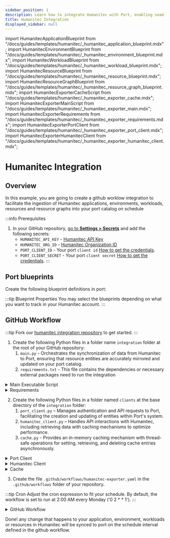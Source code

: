 ```yaml
---
sidebar_position: 1
description: Learn how to integrate Humanitec with Port, enabling seamless application deployment and environment management.
title: Humanitec Integration
displayed_sidebar: null
---
```


import HumanitecApplicationBlueprint from "/docs/guides/templates/humanitec/\_humanitec_application_blueprint.mdx";
import HumanitecEnvironmentBlueprint from "/docs/guides/templates/humanitec/_humanitec_environment_blueprint.mdx";
import HumanitecWorkloadBlueprint from "/docs/guides/templates/humanitec/_humanitec_workload_blueprint.mdx";
import HumanitecResourceBlueprint from "/docs/guides/templates/humanitec/_humanitec_resource_blueprint.mdx";
import HumanitecResourceGraphBlueprint from "/docs/guides/templates/humanitec/_humanitec_resource_graph_blueprint.mdx";
import HumanitecExporterCacheScript from "/docs/guides/templates/humanitec/_humanitec_exporter_cache.mdx";
import HumanitecExporterMainScript from "/docs/guides/templates/humanitec/_humanitec_exporter_main.mdx";
import HumanitecExporterRequirements from "/docs/guides/templates/humanitec/_humanitec_exporter_requirements.mdx";
import HumanitecExporterPortClient from "/docs/guides/templates/humanitec/_humanitec_exporter_port_client.mdx";
import HumanitecExporterHumanitecClient from "/docs/guides/templates/humanitec/_humanitec_exporter_humanitec_client.mdx";

# Humanitec Integration

## Overview 

In this example, you are going to create a github worklow integration to facilitate the ingestion of Humanitec applications, environments, workloads, resources and resource graphs into your port catalog on schedule

:::info Prerequisites

1. In your GitHub repository, [go to **Settings > Secrets**](https://docs.github.com/en/actions/security-guides/using-secrets-in-github-actions#creating-secrets-for-a-repository) and add the following secrets:
   - `HUMANITEC_API_KEY` - [Humanitec API Key](https://developer.humanitec.com/platform-orchestrator/reference/api-references/#authentication)
   - `HUMANITEC_ORG_ID` - [Humanitec Organization ID](https://developer.humanitec.com/concepts/organizations/)
   - `PORT_CLIENT_ID` - Your port `client id` [How to get the credentials](https://docs.getport.io/build-your-software-catalog/sync-data-to-catalog/api/#find-your-port-credentials).
   - `PORT_CLIENT_SECRET` - Your port `client secret` [How to get the credentials](https://docs.getport.io/build-your-software-catalog/sync-data-to-catalog/api/#find-your-port-credentials).
:::

## Port blueprints

Create the following blueprint definitions in port:

<HumanitecApplicationBlueprint/>

<HumanitecEnvironmentBlueprint/>

<HumanitecWorkloadBlueprint/>

<HumanitecResourceBlueprint/>

<HumanitecResourceGraphBlueprint/>

:::tip Blueprint Properties
You may select the blueprints depending on what you want to track in your Humanitec account.
:::

## GitHub Workflow

:::tip
Fork our [humanitec integration repository](https://github.com/port-labs/humanitec-integration-script.git) to get started.
:::
1. Create the following Python files in a folder name `integration` folder at the root of your GitHub repository:
    1. `main.py` - Orchestrates the synchronization of data from Humanitec to Port, ensuring that resource entities are accurately mirrored and updated on your port catalog.
    2. `requirements.txt` - This file contains the dependencies or necessary external packages need to run the integration
  
<details>
<summary>Main Executable Script</summary>

<HumanitecExporterMainScript/>

</details>

<details>
<summary>Requirements</summary>

<HumanitecExporterRequirements/>

</details>

2. Create the following Python files in a folder named `clients` at the base directory of the `integration` folder:
    1. `port_client.py` – Manages authentication and API requests to Port, facilitating the creation and updating of entities within Port's system.
    2. `humanitec_client.py` – Handles API interactions with Humanitec, including retrieving data with caching mechanisms to optimize performance.
    3. `cache.py` - Provides an in-memory caching mechanism with thread-safe operations for setting, retrieving, and deleting cache entries asynchronously.

<details>
<summary>Port Client</summary>

<HumanitecExporterPortClient/>

</details>

<details>
<summary>Humanitec Client</summary>

<HumanitecExporterHumanitecClient/>

</details>


<details>
<summary>Cache</summary>

<HumanitecExporterCacheScript/>

</details>

3. Create the file `.github/workflows/humanitec-exporter.yaml` in the `.github/workflows` folder of your repository.

:::tip Cron
Adjust the cron expression to fit your schedule. By default, the workflow is set to run at 2:00 AM every Monday ('0 2 * * 1').
:::

<details>
<summary>GitHub Workflow</summary>

```yaml showLineNumbers title="humanitec-exporter.yaml"
name: Ingest Humanitec Integration Resources

on:
  schedule:
    - cron: '0 2 * * 1'
  workflow_dispatch:

jobs:
  ingest-humanitec-resources: 
    runs-on: ubuntu-latest
    steps:
      - name: Checkout code
        uses: actions/checkout@v4

      - name: Set up Python
        uses: actions/setup-python@v5
        with:
          python-version: '3.x'

      - name: Install Python dependencies
        run: |
          python -m pip install --upgrade pip
          pip install -r requirements.txt
      
      - name: Ingest Entities to Port
        env:
            PORT_CLIENT_ID: ${{ secrets.PORT_CLIENT_ID }}
            PORT_CLIENT_SECRET: ${{ secrets.PORT_CLIENT_SECRET }}
            API_KEY: ${{ secrets.HUMANITEC_API_KEY }}
            ORG_ID: ${{secrets.HUMANITEC_ORG_ID }}    
        run: |
          python integration/main.py
```

</details>


Done! any change that happens to your application, environment, workloads or resources in Humanitec will be synced to port on the schedule interval defined in the github workflow.
